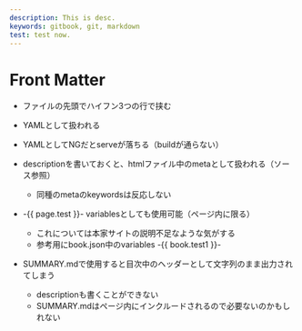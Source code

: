 ```yaml
---
description: This is desc.
keywords: gitbook, git, markdown
test: test now.
---
```


# Front Matter

* ファイルの先頭でハイフン3つの行で挟む
* YAMLとして扱われる
* YAMLとしてNGだとserveが落ちる（buildが通らない）
* descriptionを書いておくと、htmlファイル中のmetaとして扱われる（ソース参照）
  * 同種のmetaのkeywordsは反応しない
* -{{ page.test }}- variablesとしても使用可能（ページ内に限る）
  * これについては本家サイトの説明不足なような気がする
  * 参考用にbook.json中のvariables -{{ book.test1 }}-

* SUMMARY.mdで使用すると目次中のヘッダーとして文字列のまま出力されてしまう
  * descriptionも書くことができない
  * SUMMARY.mdはページ内にインクルードされるので必要ないのかもしれない
